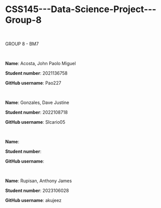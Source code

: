 # CSS145---Data-Science-Project---Group-8

<br>

GROUP 8 - BM7

<br>

**Name**: Acosta, John Paolo Miguel

**Student number**: 2021136758

**GitHub username**: Pao227

<br>


**Name**: Gonzales, Dave Justine

**Student number**: 2022108718

**GitHub username**: SIcario05

<br>

**Name**: 

**Student number**: 

**GitHub username**: 

<br>

**Name**: Rupisan, Anthony James

**Student number**: 2023106028

**GitHub username**: akujeez
